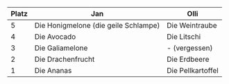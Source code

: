 Platz | Jan | Olli
------ | ------|----------
5      |Die Honigmelone (die geile Schlampe)|Die Weintraube
4      |Die Avocado| Die Litschi
3      |Die Galiamelone| - (vergessen)
2      |Die Drachenfrucht| Die Erdbeere
1      |Die Ananas| Die Pellkartoffel
